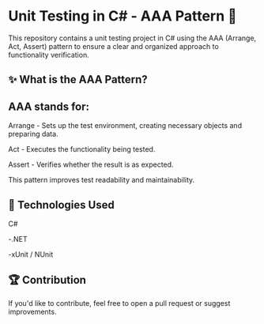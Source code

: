 # Unit Testing in C# - AAA Pattern 🔧

This repository contains a unit testing project in C# using the AAA (Arrange, Act, Assert) pattern to ensure a clear and organized approach to functionality verification.

## ✨ What is the AAA Pattern?

## AAA stands for:

Arrange - Sets up the test environment, creating necessary objects and preparing data.

Act - Executes the functionality being tested.

Assert - Verifies whether the result is as expected.

This pattern improves test readability and maintainability.

## 🔧 Technologies Used

C#

-.NET

-xUnit / NUnit

## 🏆 Contribution

If you'd like to contribute, feel free to open a pull request or suggest improvements.
